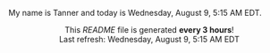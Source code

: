 My name is Tanner and today is Wednesday, August 9, 5:15 AM EDT.

<p align="center">This <i>README</i> file is generated <b>every 3 hours</b>!</br>Last refresh: Wednesday, August 9, 5:15 AM EDT<br /></p>
